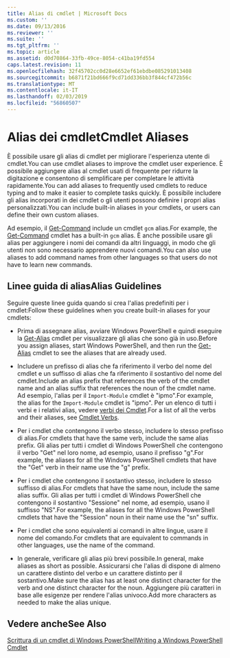 ```yaml
---
title: Alias di cmdlet | Microsoft Docs
ms.custom: ''
ms.date: 09/13/2016
ms.reviewer: ''
ms.suite: ''
ms.tgt_pltfrm: ''
ms.topic: article
ms.assetid: d0d70864-33fb-49ce-8054-c41ba19fd554
caps.latest.revision: 11
ms.openlocfilehash: 32f45702cc0d28e6652ef61ebdbe085291013408
ms.sourcegitcommit: b6871f21bd666f9cd71dd336bb3f844cf472b56c
ms.translationtype: MT
ms.contentlocale: it-IT
ms.lasthandoff: 02/03/2019
ms.locfileid: "56860507"
---
```

# <a name="cmdlet-aliases"></a><span data-ttu-id="697c7-102">Alias dei cmdlet</span><span class="sxs-lookup"><span data-stu-id="697c7-102">Cmdlet Aliases</span></span>

<span data-ttu-id="697c7-103">È possibile usare gli alias di cmdlet per migliorare l'esperienza utente di cmdlet.</span><span class="sxs-lookup"><span data-stu-id="697c7-103">You can use cmdlet aliases to improve the cmdlet user experience.</span></span> <span data-ttu-id="697c7-104">È possibile aggiungere alias al cmdlet usati di frequente per ridurre la digitazione e consentono di semplificare per completare le attività rapidamente.</span><span class="sxs-lookup"><span data-stu-id="697c7-104">You can add aliases to frequently used cmdlets to reduce typing and to make it easier to complete tasks quickly.</span></span> <span data-ttu-id="697c7-105">È possibile includere gli alias incorporati in dei cmdlet o gli utenti possono definire i propri alias personalizzati.</span><span class="sxs-lookup"><span data-stu-id="697c7-105">You can include built-in aliases in your cmdlets, or users can define their own custom aliases.</span></span>

<span data-ttu-id="697c7-106">Ad esempio, il [Get-Command](/powershell/module/microsoft.powershell.core/get-command) include un cmdlet `gcm` alias.</span><span class="sxs-lookup"><span data-stu-id="697c7-106">For example, the [Get-Command](/powershell/module/microsoft.powershell.core/get-command) cmdlet has a built-in `gcm` alias.</span></span> <span data-ttu-id="697c7-107">È anche possibile usare gli alias per aggiungere i nomi dei comandi da altri linguaggi, in modo che gli utenti non sono necessario apprendere nuovi comandi.</span><span class="sxs-lookup"><span data-stu-id="697c7-107">You can also use aliases to add command names from other languages so that users do not have to learn new commands.</span></span>

## <a name="alias-guidelines"></a><span data-ttu-id="697c7-108">Linee guida di alias</span><span class="sxs-lookup"><span data-stu-id="697c7-108">Alias Guidelines</span></span>

<span data-ttu-id="697c7-109">Seguire queste linee guida quando si crea l'alias predefiniti per i cmdlet:</span><span class="sxs-lookup"><span data-stu-id="697c7-109">Follow these guidelines when you create built-in aliases for your cmdlets:</span></span>

- <span data-ttu-id="697c7-110">Prima di assegnare alias, avviare Windows PowerShell e quindi eseguire la [Get-Alias](/powershell/module/Microsoft.PowerShell.Utility/Get-Alias) cmdlet per visualizzare gli alias che sono già in uso.</span><span class="sxs-lookup"><span data-stu-id="697c7-110">Before you assign aliases, start Windows PowerShell, and then run the [Get-Alias](/powershell/module/Microsoft.PowerShell.Utility/Get-Alias) cmdlet to see the aliases that are already used.</span></span>

- <span data-ttu-id="697c7-111">Includere un prefisso di alias che fa riferimento il verbo del nome del cmdlet e un suffisso di alias che fa riferimento il sostantivo del nome del cmdlet.</span><span class="sxs-lookup"><span data-stu-id="697c7-111">Include an alias prefix that references the verb of the cmdlet name and an alias suffix that references the noun of the cmdlet name.</span></span> <span data-ttu-id="697c7-112">Ad esempio, l'alias per il `Import-Module` cmdlet è "ipmo".</span><span class="sxs-lookup"><span data-stu-id="697c7-112">For example, the alias for the `Import-Module` cmdlet is "ipmo".</span></span> <span data-ttu-id="697c7-113">Per un elenco di tutti i verbi e i relativi alias, vedere [verbi dei Cmdlet](./approved-verbs-for-windows-powershell-commands.md).</span><span class="sxs-lookup"><span data-stu-id="697c7-113">For a list of all the verbs and their aliases, see [Cmdlet Verbs](./approved-verbs-for-windows-powershell-commands.md).</span></span>

- <span data-ttu-id="697c7-114">Per i cmdlet che contengono il verbo stesso, includere lo stesso prefisso di alias.</span><span class="sxs-lookup"><span data-stu-id="697c7-114">For cmdlets that have the same verb, include the same alias prefix.</span></span> <span data-ttu-id="697c7-115">Gli alias per tutti i cmdlet di Windows PowerShell che contengono il verbo "Get" nel loro nome, ad esempio, usano il prefisso "g".</span><span class="sxs-lookup"><span data-stu-id="697c7-115">For example, the aliases for all the Windows PowerShell cmdlets that have the "Get" verb in their name use the "g" prefix.</span></span>

- <span data-ttu-id="697c7-116">Per i cmdlet che contengono il sostantivo stesso, includere lo stesso suffisso di alias.</span><span class="sxs-lookup"><span data-stu-id="697c7-116">For cmdlets that have the same noun, include the same alias suffix.</span></span> <span data-ttu-id="697c7-117">Gli alias per tutti i cmdlet di Windows PowerShell che contengono il sostantivo "Sessione" nel nome, ad esempio, usano il suffisso "NS".</span><span class="sxs-lookup"><span data-stu-id="697c7-117">For example, the aliases for all the Windows PowerShell cmdlets that have the "Session" noun in their name use the "sn" suffix.</span></span>

- <span data-ttu-id="697c7-118">Per i cmdlet che sono equivalenti ai comandi in altre lingue, usare il nome del comando.</span><span class="sxs-lookup"><span data-stu-id="697c7-118">For cmdlets that are equivalent to commands in other languages, use the name of the command.</span></span>

- <span data-ttu-id="697c7-119">In generale, verificare gli alias più brevi possibile.</span><span class="sxs-lookup"><span data-stu-id="697c7-119">In general, make aliases as short as possible.</span></span> <span data-ttu-id="697c7-120">Assicurarsi che l'alias di dispone di almeno un carattere distinto del verbo e un carattere distinto per il sostantivo.</span><span class="sxs-lookup"><span data-stu-id="697c7-120">Make sure the alias has at least one distinct character for the verb and one distinct character for the noun.</span></span> <span data-ttu-id="697c7-121">Aggiungere più caratteri in base alle esigenze per rendere l'alias univoco.</span><span class="sxs-lookup"><span data-stu-id="697c7-121">Add more characters as needed to make the alias unique.</span></span>

## <a name="see-also"></a><span data-ttu-id="697c7-122">Vedere anche</span><span class="sxs-lookup"><span data-stu-id="697c7-122">See Also</span></span>

[<span data-ttu-id="697c7-123">Scrittura di un cmdlet di Windows PowerShell</span><span class="sxs-lookup"><span data-stu-id="697c7-123">Writing a Windows PowerShell Cmdlet</span></span>](./writing-a-windows-powershell-cmdlet.md)
